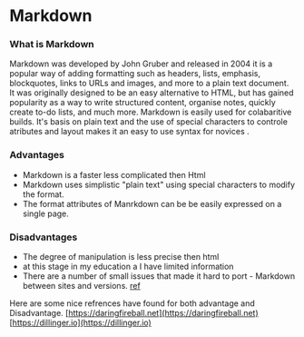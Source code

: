 # Markdown

### What is Markdown

Markdown was developed by John Gruber and released in 2004 it is a popular way of adding formatting such as headers, lists, emphasis, blockquotes, links to URLs and images, and more to a plain text document. It was originally designed to be an easy alternative to HTML, but has gained popularity as a way to write structured content, organise notes, quickly create to-do lists, and much more.  Markdown is easily used for colabaritive builds. It's basis on plain text and the use of special characters to controle atributes and layout makes it an easy to use syntax for novices .  

###  Advantages
  * Markdown is a faster less complicated then Html
  * Markdown uses simplistic "plain text" using special characters to modify the format.  
  * The format attributes of Manrkdown can be be easily expressed on a single page.  



###  Disadvantages
  * The degree of manipulation is less precise then html 
  * at this stage in my education a I have limited information 
  * There are a number of small issues that made it hard to port - Markdown between sites and versions. [ref](https://www.ericholscher.com/blog/2016/mar/15/dont-use-markdown-for-technical-docs/)

Here are some nice refrences have found for both advantage and Disadvantage. 
[https://daringfireball.net](https://daringfireball.net)
[https://dillinger.io](https://dillinger.io)


